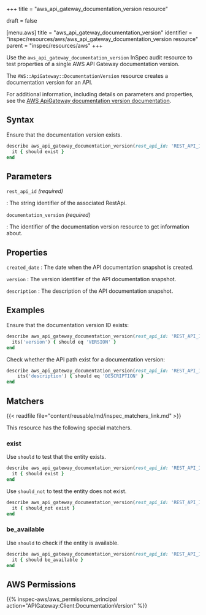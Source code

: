 +++
title = "aws_api_gateway_documentation_version resource"

draft = false


[menu.aws]
title = "aws_api_gateway_documentation_version"
identifier = "inspec/resources/aws/aws_api_gateway_documentation_version resource"
parent = "inspec/resources/aws"
+++

Use the `aws_api_gateway_documentation_version` InSpec audit resource to test properties of a single AWS API Gateway documentation version.

The `AWS::ApiGateway::DocumentationVersion` resource creates a documentation version for an API.

For additional information, including details on parameters and properties, see the [AWS ApiGateway documentation version documentation](https://docs.aws.amazon.com/AWSCloudFormation/latest/UserGuide/aws-resource-apigateway-documentationversion.html).

## Syntax

Ensure that the documentation version exists.

```ruby
describe aws_api_gateway_documentation_version(rest_api_id: 'REST_API_ID', documentation_version: 'DOCUMENTATION_VERSION') do
  it { should exist }
end
```

## Parameters

`rest_api_id` _(required)_

: The string identifier of the associated RestApi.

`documentation_version` _(required)_

: The identifier of the documentation version resource to get information about.

## Properties

`created_date`
: The date when the API documentation snapshot is created.

`version`
: The version identifier of the API documentation snapshot.

`description`
: The description of the API documentation snapshot.

## Examples

Ensure that the documentation version ID exists:

```ruby
describe aws_api_gateway_documentation_version(rest_api_id: 'REST_API_ID', documentation_version: 'DOCUMENTATION_VERSION') do
  its('version') { should eq 'VERSION' }
end
```

Check whether the API path exist for a documentation version:

```ruby
describe aws_api_gateway_documentation_version(rest_api_id: 'REST_API_ID', documentation_version: 'DOCUMENTATION_VERSION') do
    its('description') { should eq 'DESCRIPTION' }
end
```

## Matchers

{{< readfile file="content/reusable/md/inspec_matchers_link.md" >}}

This resource has the following special matchers.

### exist

Use `should` to test that the entity exists.

```ruby
describe aws_api_gateway_documentation_version(rest_api_id: 'REST_API_ID', documentation_version: 'DOCUMENTATION_VERSION') do
  it { should exist }
end
```

Use `should_not` to test the entity does not exist.

```ruby
describe aws_api_gateway_documentation_version(rest_api_id: 'REST_API_ID', documentation_version: 'DOCUMENTATION_VERSION') do
  it { should_not exist }
end
```

### be_available

Use `should` to check if the entity is available.

```ruby
describe aws_api_gateway_documentation_version(rest_api_id: 'REST_API_ID', documentation_version: 'DOCUMENTATION_VERSION') do
  it { should be_available }
end
```

## AWS Permissions

{{% inspec-aws/aws_permissions_principal action="APIGateway:Client:DocumentationVersion" %}}
